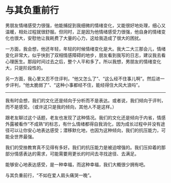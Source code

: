 # 与其负重前行


男朋友情绪感受力很强，他能捕捉到我细微的情绪变化，又能很好地处理，细心又温暖，相处过程就很舒服。但同时，正是因为他情绪感受力很强，他自身的情绪变化也很大，安慰他让我耗费了大量的心力，这给我造成了很大的困扰。

一方面，我会想，他还年轻，年轻的时候情绪变化是大。我大二大三那会儿，情绪变化非常大，似乎快到了双相情感障碍的地步，朋友看到我写的日志，建议我去看心理医生。那段时间过去之后，整个人平和多了。所以我想，男朋友的情绪变化大，只是阶段性的。

另一方面，我心里又忍不住评判，“他又怎么了”、“这么经不住事儿啊”。然后进一步评判，“他太脆弱了”、“这种小事都经不住，能经得住大风大浪吗”。



* * *



我有时会想，我们的文化还是倾向于分析而不是表达。或者说，我们倾向于评判，而不是感受。（或许这只是我的倾向，其他人不是这样。）

跟老友聊过这个话题，老友也发现了这种情况。我们的文化还是倾向于内省，情感外露被看作“不成熟”的标志，有什么情绪都得自我消化，因为成长过程中并没有途径可以让你安心地表达感受；潜移默化地，也因为这种倾向，我们的抗压能力，可能全世界最强。

我们的受挫教育真不见得有多好。我们的抗压能力是被迫增强的。我们压抑着的那部分情感表达的需求，可能需要用更长的时间去寻找途径、去满足。

能够安心地表达感受，是一种幸福，而这种幸福，我们大概很少拥有吧。

与其负重前行，“不如在爱人肩头痛哭一晚”。

